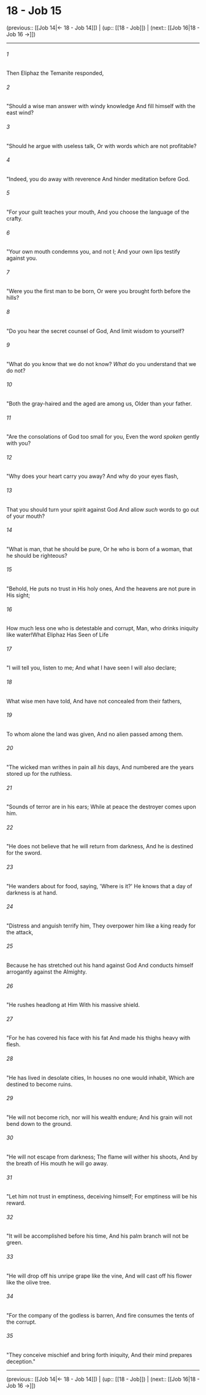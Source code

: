 # 18 - Job 15

(previous:: [[Job 14|← 18 - Job 14]]) | (up:: [[18 - Job]]) | (next:: [[Job 16|18 - Job 16 →]])

***


###### 1 
Then Eliphaz the Temanite responded, 

###### 2 
"Should a wise man answer with windy knowledge And fill himself with the east wind? 

###### 3 
"Should he argue with useless talk, Or with words which are not profitable? 

###### 4 
"Indeed, you do away with reverence And hinder meditation before God. 

###### 5 
"For your guilt teaches your mouth, And you choose the language of the crafty. 

###### 6 
"Your own mouth condemns you, and not I; And your own lips testify against you. 

###### 7 
"Were you the first man to be born, Or were you brought forth before the hills? 

###### 8 
"Do you hear the secret counsel of God, And limit wisdom to yourself? 

###### 9 
"What do you know that we do not know? _What_ do you understand that we do not? 

###### 10 
"Both the gray-haired and the aged are among us, Older than your father. 

###### 11 
"Are the consolations of God too small for you, Even the word _spoken_ gently with you? 

###### 12 
"Why does your heart carry you away? And why do your eyes flash, 

###### 13 
That you should turn your spirit against God And allow _such_ words to go out of your mouth? 

###### 14 
"What is man, that he should be pure, Or he who is born of a woman, that he should be righteous? 

###### 15 
"Behold, He puts no trust in His holy ones, And the heavens are not pure in His sight; 

###### 16 
How much less one who is detestable and corrupt, Man, who drinks iniquity like water!What Eliphaz Has Seen of Life 

###### 17 
"I will tell you, listen to me; And what I have seen I will also declare; 

###### 18 
What wise men have told, And have not concealed from their fathers, 

###### 19 
To whom alone the land was given, And no alien passed among them. 

###### 20 
"The wicked man writhes in pain all _his_ days, And numbered are the years stored up for the ruthless. 

###### 21 
"Sounds of terror are in his ears; While at peace the destroyer comes upon him. 

###### 22 
"He does not believe that he will return from darkness, And he is destined for the sword. 

###### 23 
"He wanders about for food, saying, 'Where is it?' He knows that a day of darkness is at hand. 

###### 24 
"Distress and anguish terrify him, They overpower him like a king ready for the attack, 

###### 25 
Because he has stretched out his hand against God And conducts himself arrogantly against the Almighty. 

###### 26 
"He rushes headlong at Him With his massive shield. 

###### 27 
"For he has covered his face with his fat And made his thighs heavy with flesh. 

###### 28 
"He has lived in desolate cities, In houses no one would inhabit, Which are destined to become ruins. 

###### 29 
"He will not become rich, nor will his wealth endure; And his grain will not bend down to the ground. 

###### 30 
"He will not escape from darkness; The flame will wither his shoots, And by the breath of His mouth he will go away. 

###### 31 
"Let him not trust in emptiness, deceiving himself; For emptiness will be his reward. 

###### 32 
"It will be accomplished before his time, And his palm branch will not be green. 

###### 33 
"He will drop off his unripe grape like the vine, And will cast off his flower like the olive tree. 

###### 34 
"For the company of the godless is barren, And fire consumes the tents of the corrupt. 

###### 35 
"They conceive mischief and bring forth iniquity, And their mind prepares deception."

***

(previous:: [[Job 14|← 18 - Job 14]]) | (up:: [[18 - Job]]) | (next:: [[Job 16|18 - Job 16 →]])
